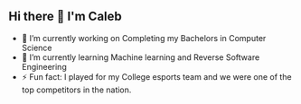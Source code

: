 ## Hi there 👋 I'm Caleb
- 🔭 I’m currently working on Completing my Bachelors in Computer Science
- 🌱 I’m currently learning Machine learning and Reverse Software Engineering 
- ⚡ Fun fact: I played for my College esports team and we were one of the top competitors in the nation.
<!--
**CaramelHeaven1/CaramelHeaven1** is a ✨ _special_ ✨ repository because its `README.md` (this file) appears on your GitHub profile.

Here are some ideas to get you started:

- 🔭 I’m currently working on ...
- 🌱 I’m currently learning ...
- 👯 I’m looking to collaborate on ...
- 🤔 I’m looking for help with ...
- 💬 Ask me about ...
- 📫 How to reach me: ...
- 😄 Pronouns: ...
- ⚡ Fun fact: ...
-->
